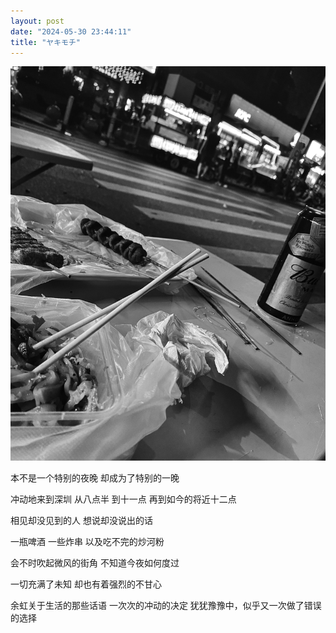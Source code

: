 ```yaml
---
layout: post
date: "2024-05-30 23:44:11"
title: "ヤキモチ"
---
```


<img alt="sz-night" src="/assets/posts/sz-night.jpg" class="post-image black"/>

本不是一个特别的夜晚
却成为了特别的一晚

冲动地来到深圳
从八点半
到十一点
再到如今的将近十二点

相见却没见到的人
想说却没说出的话

一瓶啤酒
一些炸串
以及吃不完的炒河粉

会不时吹起微风的街角
不知道今夜如何度过

一切充满了未知
却也有着强烈的不甘心

余虹关于生活的那些话语
一次次的冲动的决定
犹犹豫豫中，似乎又一次做了错误的选择
